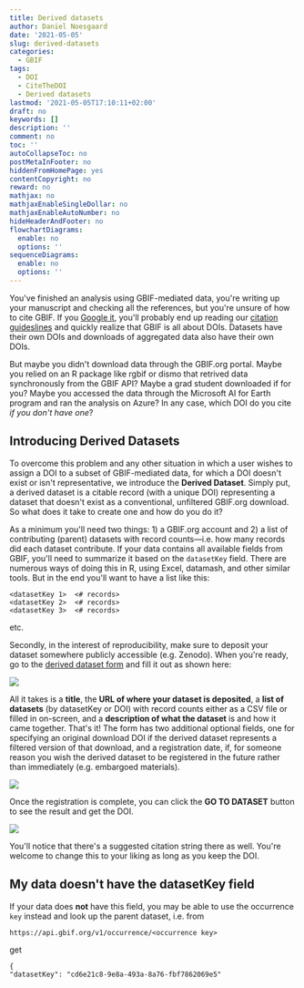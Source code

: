 ```yaml
---
title: Derived datasets
author: Daniel Noesgaard
date: '2021-05-05'
slug: derived-datasets
categories:
  - GBIF
tags:
  - DOI
  - CiteTheDOI
  - Derived datasets
lastmod: '2021-05-05T17:10:11+02:00'
draft: no
keywords: []
description: ''
comment: no
toc: ''
autoCollapseToc: no
postMetaInFooter: no
hiddenFromHomePage: yes
contentCopyright: no
reward: no
mathjax: no
mathjaxEnableSingleDollar: no
mathjaxEnableAutoNumber: no
hideHeaderAndFooter: no
flowchartDiagrams:
  enable: no
  options: ''
sequenceDiagrams:
  enable: no
  options: ''
---
```


You've finished an analysis using GBIF-mediated data, you're writing up your manuscript and checking all the references, but you're unsure of how to cite GBIF. If you [Google it](https://www.google.com/search?q=how+to+cite+GBIF), you'll probably end up reading our [citation guideslines](https://www.gbif.org/citation-guidelines) and quickly realize that GBIF is all about DOIs. Datasets have their own DOIs and downloads of aggregated data also have their own DOIs. 

But maybe you didn't download data through the GBIF.org portal. Maybe you relied on an R package like rgbif or dismo that retrived data synchronously from the GBIF API? Maybe a grad student downloaded if for you? Maybe you accessed the data through the Microsoft AI for Earth program and ran the analysis on Azure? In any case, which DOI do you cite _if you don't have one_?

## Introducing Derived Datasets

To overcome this problem and any other situation in which a user wishes to assign a DOI to a subset of GBIF-mediated data, for which a DOI doesn't exist or isn't representative, we introduce the **Derived Dataset**. Simply put, a derived dataset is a citable record (with a unique DOI) representing a dataset that doesn't exist as a conventional, unfiltered GBIF.org download. So what does it take to create one and how do you do it?

As a minimum you'll need two things: 1) a GBIF.org account and 2) a list of contributing (parent) datasets with record counts—i.e. how many records did each dataset contribute. If your data contains all available fields from GBIF, you'll need to summarize it based on the `datasetKey` field. There are numerous ways of doing this in R, using Excel, datamash, and other similar tools. But in the end you'll want to have a list like this:

```
<datasetKey 1>	<# records>
<datasetKey 2>	<# records>
<datasetKey 3>	<# records>
```
etc.

Secondly, in the interest of reproducibility, make sure to deposit your dataset somewhere publicly accessible (e.g. Zenodo). When you're ready, go to the [derived dataset form](https://www.gbif.org/derived-dataset/register) and fill it out as shown here:

![](/post/2021-05-05-derivedDatasets_files/dd_form.png)

All it takes is a **title**, the **URL of where your dataset is deposited**, a **list of datasets** (by datasetKey or DOI) with record counts either as a CSV file or filled in on-screen, and a **description of what the dataset** is and how it came together. That's it! The form has two additional optional fields, one for specifying an original download DOI if the derived dataset represents a filtered version of that download, and a registration date, if, for someone reason you wish the derived dataset to be registered in the future rather than immediately (e.g. embargoed materials).

![](/post/2021-05-05-derivedDatasets_files/dd_done.png)

Once the registration is complete, you can click the **GO TO DATASET** button to see the result and get the DOI.

![](/post/2021-05-05-derivedDatasets_files/dd_done.png)

You'll notice that there's a suggested citation string there as well. You're welcome to change this to your liking as long as you keep the DOI. 

## My data doesn't have the datasetKey field

If your data does **not** have this field, you may be able to use the occurrence `key` instead and look up the parent dataset, i.e. from

`https://api.gbif.org/v1/occurrence/<occurrence key>`

get

```
{
"datasetKey": "cd6e21c8-9e8a-493a-8a76-fbf7862069e5"
``` 
